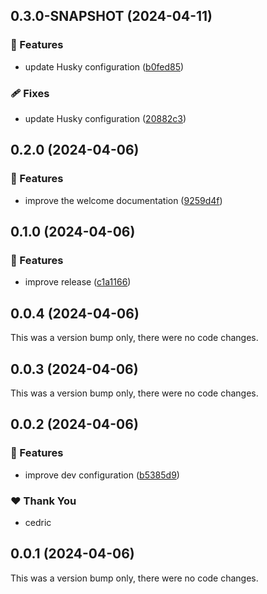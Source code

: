 ## 0.3.0-SNAPSHOT (2024-04-11)


### 🚀 Features

- update Husky configuration ([b0fed85](https://github.com/Sitedia/my-events/commit/b0fed85))

### 🩹 Fixes

- update Husky configuration ([20882c3](https://github.com/Sitedia/my-events/commit/20882c3))

## 0.2.0 (2024-04-06)

### 🚀 Features

- improve the welcome documentation ([9259d4f](https://github.com/Sitedia/my-events/commit/9259d4f))

## 0.1.0 (2024-04-06)

### 🚀 Features

- improve release ([c1a1166](https://github.com/Sitedia/my-events/commit/c1a1166))

## 0.0.4 (2024-04-06)

This was a version bump only, there were no code changes.

## 0.0.3 (2024-04-06)

This was a version bump only, there were no code changes.

## 0.0.2 (2024-04-06)

### 🚀 Features

- improve dev configuration ([b5385d9](https://github.com/Sitedia/my-events/commit/b5385d9))

### ❤️ Thank You

- cedric

## 0.0.1 (2024-04-06)

This was a version bump only, there were no code changes.
